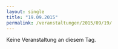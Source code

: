 ```yaml
---
layout: single
title: "19.09.2015"
permalink: /veranstaltungen/2015/09/19/
---
```


Keine Veranstaltung an diesem Tag.
